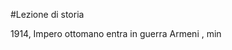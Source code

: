 #Lezione di storia

1914, Impero ottomano entra in guerra
Armeni , min
<!--stackedit_data:
eyJoaXN0b3J5IjpbLTE1MDA1ODcyODVdfQ==
-->